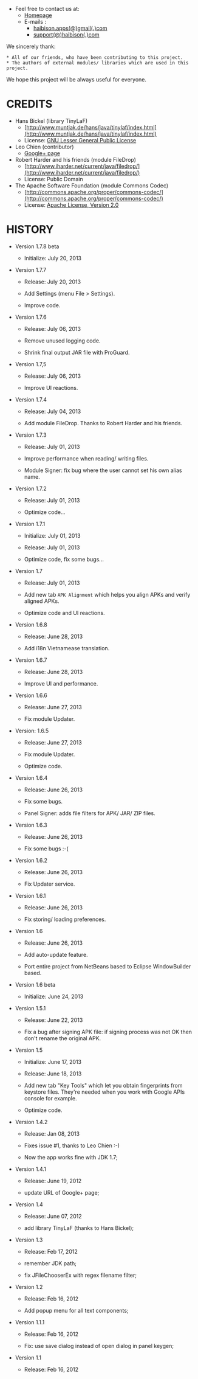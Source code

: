 * Feel free to contact us at:
    + [Homepage](http://www.haibison.com)
    + E-mails  :
        - [haibison.apps(@)gmail(.)com](haibison.apps(@)gmail(.)com)
        - [support(@)haibison(.)com](support(@)haibison(.)com)


We sincerely thank:

    * All of our friends, who have been contributing to this project.
    * The authors of external modules/ libraries which are used in this project.

We hope this project will be always useful for everyone.


# CREDITS

* Hans Bickel (library TinyLaF)
    + [http://www.muntjak.de/hans/java/tinylaf/index.html](http://www.muntjak.de/hans/java/tinylaf/index.html)
    + License: [GNU Lesser General Public License](http://www.gnu.org/licenses/lgpl.html)
* Leo Chien (contributor)
    + [Google+ page](https://plus.google.com/118055781130476825691?prsrc=2)
* Robert Harder and his friends (module FileDrop)
    + [http://www.iharder.net/current/java/filedrop/](http://www.iharder.net/current/java/filedrop/)
    + License: Public Domain
* The Apache Software Foundation (module Commons Codec)
    + [http://commons.apache.org/proper/commons-codec/](http://commons.apache.org/proper/commons-codec/)
    + License: [Apache License, Version 2.0](http://www.apache.org/licenses/LICENSE-2.0)


# HISTORY

* Version 1.7.8 beta
    + Initialize: July 20, 2013

* Version 1.7.7
    + Release: July 20, 2013

    + Add Settings (menu File > Settings).
    + Improve code.

* Version 1.7.6
    + Release: July 06, 2013

    + Remove unused logging code.
    + Shrink final output JAR file with ProGuard.

* Version 1.7,5
    + Release: July 06, 2013

    + Improve UI reactions.

* Version 1.7.4
    + Release: July 04, 2013

    + Add module FileDrop. Thanks to Robert Harder and his friends.

* Version 1.7.3
    + Release: July 01, 2013

    + Improve performance when reading/ writing files.
    + Module Signer: fix bug where the user cannot set his own alias name.

* Version 1.7.2
    + Release: July 01, 2013

    + Optimize code...

* Version 1.7.1
    + Initialize: July 01, 2013
    + Release: July 01, 2013

    + Optimize code, fix some bugs...

* Version 1.7
    + Release: July 01, 2013

    + Add new tab `APK Alignment` which helps you align APKs and verify aligned
      APKs.
    + Optimize code and UI reactions.

* Version 1.6.8
    + Release: June 28, 2013

    + Add i18n Vietnamease translation.

* Version 1.6.7
    + Release: June 28, 2013

    + Improve UI and performance.

* Version 1.6.6
    + Release: June 27, 2013

    + Fix module Updater.

* Version: 1.6.5
    + Release: June 27, 2013

    + Fix module Updater.
    + Optimize code.

* Version 1.6.4
    + Release: June 26, 2013

    + Fix some bugs.
    + Panel Signer: adds file filters for APK/ JAR/ ZIP files.

* Version 1.6.3
    + Release: June 26, 2013

    + Fix some bugs  :-(

* Version 1.6.2
    + Release: June 26, 2013

    + Fix Updater service.

* Version 1.6.1
    + Release: June 26, 2013

    + Fix storing/ loading preferences.

* Version 1.6
    + Release: June 26, 2013

    + Add auto-update feature.
    + Port entire project from NetBeans based to Eclipse WindowBuilder based.

* Version 1.6 beta
    + Initialize: June 24, 2013

* Version 1.5.1
    + Release: June 22, 2013

    + Fix a bug after signing APK file: if signing process was not OK then don't
      rename the original APK.

* Version 1.5
    + Initialize: June 17, 2013
    + Release: June 18, 2013

    + Add new tab "Key Tools" which let you obtain fingerprints from keystore
      files. They're needed when you work with Google APIs console for example.
    + Optimize code.

* Version 1.4.2
    + Release: Jan 08, 2013

    + Fixes issue #1, thanks to Leo Chien  :-)
    + Now the app works fine with JDK 1.7;

* Version 1.4.1
    + Release: June 19, 2012

    + update URL of Google+ page;

* Version 1.4
    + Release: June 07, 2012

    + add library TinyLaF (thanks to Hans Bickel);

* Version 1.3
    + Release: Feb 17, 2012

    + remember JDK path;
    + fix JFileChooserEx with regex filename filter;

* Version 1.2
    + Release: Feb 16, 2012

    + Add popup menu for all text components;

* Version 1.1.1
    + Release: Feb 16, 2012

    + Fix: use save dialog instead of open dialog in panel keygen;

* Version 1.1
    + Release: Feb 16, 2012
